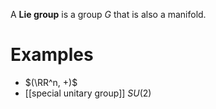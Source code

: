 A **Lie group** is a group $G$ that is also a manifold.

# Examples

* $(\RR^n, +)$
* [[special unitary group]] $SU(2)$